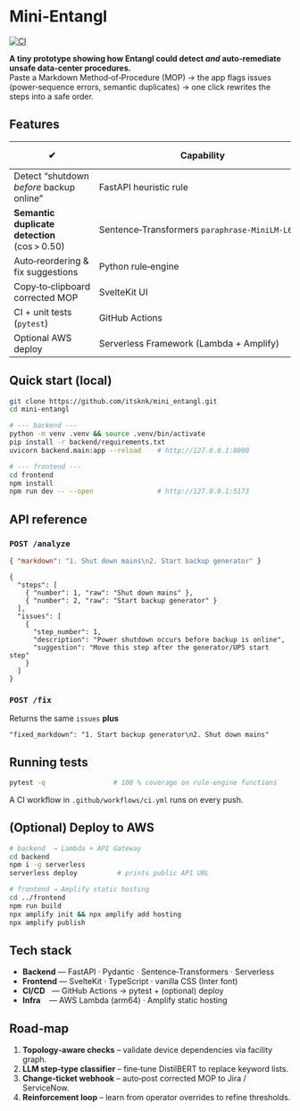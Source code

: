 
# Mini‑Entangl

[![CI](https://github.com/itsknk/mini-entangl/actions/workflows/ci.yml/badge.svg)](https://github.com/itsknk/mini-entangl/actions/workflows/ci.yml)


**A tiny prototype showing how Entangl could detect _and_ auto‑remediate unsafe data‑center procedures.**  
Paste a Markdown Method‑of‑Procedure (MOP) → the app flags issues (power‑sequence errors, semantic duplicates) → one click rewrites the steps into a safe order.

## Features

| ✔ | Capability | Stack / Technique |
|---|-------------|------------------|
| Detect “shutdown _before_ backup online” | FastAPI heuristic rule |
| **Semantic duplicate detection** (cos > 0.50) | Sentence‑Transformers `paraphrase‑MiniLM‑L6‑v2` |
| Auto‑reordering & fix suggestions | Python rule‑engine |
| Copy‑to‑clipboard corrected MOP | SvelteKit UI |
| CI + unit tests (`pytest`) | GitHub Actions |
| Optional AWS deploy | Serverless Framework (Lambda + Amplify) |

## Quick start (local)

```bash
git clone https://github.com/itsknk/mini_entangl.git
cd mini-entangl

# --- backend ---
python -m venv .venv && source .venv/bin/activate
pip install -r backend/requirements.txt
uvicorn backend.main:app --reload    # http://127.0.0.1:8000

# --- frontend ---
cd frontend
npm install
npm run dev -- --open                # http://127.0.0.1:5173
````

## API reference

### `POST /analyze`

```json
{ "markdown": "1. Shut down mains\n2. Start backup generator" }
```

```jsonc
{
  "steps": [
    { "number": 1, "raw": "Shut down mains" },
    { "number": 2, "raw": "Start backup generator" }
  ],
  "issues": [
    {
      "step_number": 1,
      "description": "Power shutdown occurs before backup is online",
      "suggestion": "Move this step after the generator/UPS start step"
    }
  ]
}
```

### `POST /fix`

Returns the same `issues` **plus**

```jsonc
"fixed_markdown": "1. Start backup generator\n2. Shut down mains"
```

## Running tests

```bash
pytest -q                 # 100 % coverage on rule‑engine functions
```

A CI workflow in `.github/workflows/ci.yml` runs on every push.

## (Optional) Deploy to AWS

```bash
# backend  → Lambda + API Gateway
cd backend
npm i -g serverless
serverless deploy          # prints public API URL

# frontend → Amplify static hosting
cd ../frontend
npm run build
npx amplify init && npx amplify add hosting
npx amplify publish
```

## Tech stack

* **Backend** — FastAPI · Pydantic · Sentence‑Transformers · Serverless
* **Frontend** — SvelteKit · TypeScript · vanilla CSS (Inter font)
* **CI/CD**   — GitHub Actions → pytest + (optional) deploy
* **Infra**    — AWS Lambda (arm64) · Amplify static hosting


## Road‑map

1. **Topology‑aware checks** – validate device dependencies via facility graph.
2. **LLM step‑type classifier** – fine‑tune DistilBERT to replace keyword lists.
3. **Change‑ticket webhook** – auto‑post corrected MOP to Jira / ServiceNow.
4. **Reinforcement loop** – learn from operator overrides to refine thresholds.


